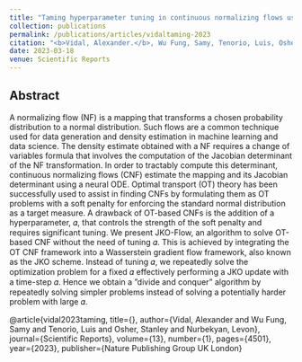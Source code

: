 ```yaml
---
title: "Taming hyperparameter tuning in continuous normalizing flows using the JKO scheme"
collection: publications
permalink: /publications/articles/vidaltaming-2023
citation: "<b>Vidal, Alexander.</b>, Wu Fung, Samy, Tenorio, Luis, Osher, Stanley, Nurbekyan, Levon: <i>&quot;Taming hyperparameter tuning in continuous normalizing flows using the JKO scheme&quot;</i>, Scientific Reports, DOI: <a href='https://www.nature.com/articles/s41598-023-31521-y'>https://www.nature.com/articles/s41598-023-31521-y</a>, 2023."
date: 2023-03-18
venue: Scientific Reports
---
```

## Abstract
A normalizing flow (NF) is a mapping that transforms a chosen probability distribution to a normal distribution. Such flows are a common technique used for data generation and density estimation in machine learning and data science. The density estimate obtained with a NF requires a change of variables formula that involves the computation of the Jacobian determinant of the NF transformation. In order to tractably compute this determinant, continuous normalizing flows (CNF) estimate the mapping and its Jacobian determinant using a neural ODE. Optimal transport (OT) theory has been successfully used to assist in finding CNFs by formulating them as OT problems with a soft penalty for enforcing the standard normal distribution as a target measure. A drawback of OT-based CNFs is the addition of a hyperparameter, 𝛼, that controls the strength of the soft penalty and requires significant tuning. We present JKO-Flow, an algorithm to solve OT-based CNF without the need of tuning 𝛼. This is achieved by integrating the OT CNF framework into a Wasserstein gradient flow framework, also known as the JKO scheme. Instead of tuning 𝛼, we repeatedly solve the optimization problem for a fixed 𝛼 effectively performing a JKO update with a time-step 𝛼. Hence we obtain a ”divide and conquer” algorithm by repeatedly solving simpler problems instead of solving a potentially harder problem with large 𝛼.


@article{vidal2023taming,
  title={},
  author={Vidal, Alexander and Wu Fung, Samy and Tenorio, Luis and Osher, Stanley and Nurbekyan, Levon},
  journal={Scientific Reports},
  volume={13},
  number={1},
  pages={4501},
  year={2023},
  publisher={Nature Publishing Group UK London}
